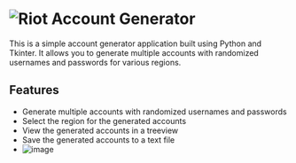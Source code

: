 # ![Riot Account Generator](https://github.com/Kirbyy1/riot-account-generator/blob/main/assets/rglogo.png)

This is a simple account generator application built using Python and Tkinter. It allows you to generate multiple accounts with randomized usernames and passwords for various regions.

## Features

-   Generate multiple accounts with randomized usernames and passwords
-   Select the region for the generated accounts
-   View the generated accounts in a treeview
-   Save the generated accounts to a text file
- ![image](https://github.com/Kirbyy1/riot-account-generator/blob/main/image.png)


